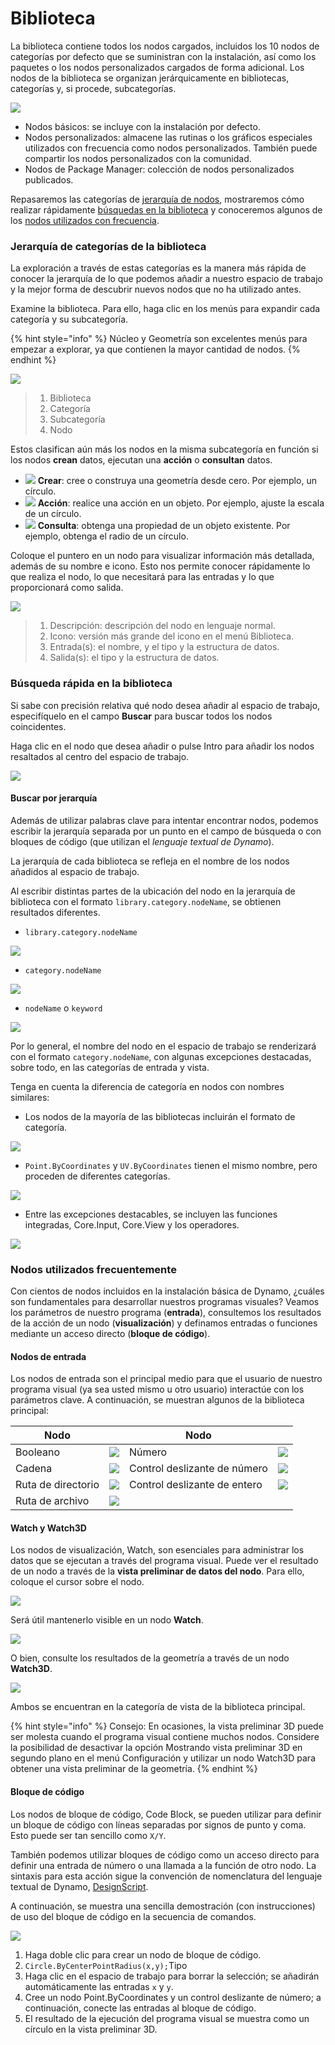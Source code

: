 # Biblioteca

La biblioteca contiene todos los nodos cargados, incluidos los 10 nodos de categorías por defecto que se suministran con la instalación, así como los paquetes o los nodos personalizados cargados de forma adicional. Los nodos de la biblioteca se organizan jerárquicamente en bibliotecas, categorías y, si procede, subcategorías.

![](images/3-2/library-libraryUI.jpg)

* Nodos básicos: se incluye con la instalación por defecto.
* Nodos personalizados: almacene las rutinas o los gráficos especiales utilizados con frecuencia como nodos personalizados. También puede compartir los nodos personalizados con la comunidad.
* Nodos de Package Manager: colección de nodos personalizados publicados.

Repasaremos las categorías de [jerarquía de nodos](3-3\_dynamo\_libraries.md#library-hierarchy-for-categories), mostraremos cómo realizar rápidamente [búsquedas en la biblioteca](3-3\_dynamo\_libraries.md#quick-search-in-library) y conoceremos algunos de los [nodos utilizados con frecuencia](3-3\_dynamo\_libraries.md#frequently-used-nodes).

### Jerarquía de categorías de la biblioteca

La exploración a través de estas categorías es la manera más rápida de conocer la jerarquía de lo que podemos añadir a nuestro espacio de trabajo y la mejor forma de descubrir nuevos nodos que no ha utilizado antes.

Examine la biblioteca. Para ello, haga clic en los menús para expandir cada categoría y su subcategoría.

{% hint style="info" %} Núcleo y Geometría son excelentes menús para empezar a explorar, ya que contienen la mayor cantidad de nodos. {% endhint %}

![](images/3-2/library-modifiedandresizelibrarycategories.jpg)

> 1. Biblioteca
> 2. Categoría
> 3. Subcategoría
> 4. Nodo

Estos clasifican aún más los nodos en la misma subcategoría en función si los nodos **crean** datos, ejecutan una **acción** o **consultan** datos.

* ![](<images/3-2/user interface - create.jpg>) **Crear**: cree o construya una geometría desde cero. Por ejemplo, un círculo.
* ![](<images/3-2/user interface - action.jpg>) **Acción**: realice una acción en un objeto. Por ejemplo, ajuste la escala de un círculo.
* ![](<images/3-2/user interface - query.jpg>) **Consulta**: obtenga una propiedad de un objeto existente. Por ejemplo, obtenga el radio de un círculo.

Coloque el puntero en un nodo para visualizar información más detallada, además de su nombre e icono. Esto nos permite conocer rápidamente lo que realiza el nodo, lo que necesitará para las entradas y lo que proporcionará como salida.

![](<images/3-2/user interface - node description.jpg>)

> 1. Descripción: descripción del nodo en lenguaje normal.
> 2. Icono: versión más grande del icono en el menú Biblioteca.
> 3. Entrada(s): el nombre, y el tipo y la estructura de datos.
> 4. Salida(s): el tipo y la estructura de datos.

### Búsqueda rápida en la biblioteca

Si sabe con precisión relativa qué nodo desea añadir al espacio de trabajo, especifíquelo en el campo **Buscar** para buscar todos los nodos coincidentes.

Haga clic en el nodo que desea añadir o pulse Intro para añadir los nodos resaltados al centro del espacio de trabajo.

![](<images/3-2/user interface - search.jpg>)

#### Buscar por jerarquía

Además de utilizar palabras clave para intentar encontrar nodos, podemos escribir la jerarquía separada por un punto en el campo de búsqueda o con bloques de código (que utilizan el _lenguaje textual de Dynamo_).

La jerarquía de cada biblioteca se refleja en el nombre de los nodos añadidos al espacio de trabajo.

Al escribir distintas partes de la ubicación del nodo en la jerarquía de biblioteca con el formato `library.category.nodeName`, se obtienen resultados diferentes.

* `library.category.nodeName`

![](images/3-2/library-searchbyhierarchygeometrypointbycoordinates\(1\).jpg)

* `category.nodeName`

![](images/3-2/library-searchbyhierarchy2pointbycoordinates.jpg)

* `nodeName` o `keyword`

![](images/3-2/library-searchbyhierarchy3bycoordinates.jpg)

Por lo general, el nombre del nodo en el espacio de trabajo se renderizará con el formato `category.nodeName`, con algunas excepciones destacadas, sobre todo, en las categorías de entrada y vista.

Tenga en cuenta la diferencia de categoría en nodos con nombres similares:

* Los nodos de la mayoría de las bibliotecas incluirán el formato de categoría.

![](images/3-2/library-nodecategorydifferences1.jpg)

* `Point.ByCoordinates` y `UV.ByCoordinates` tienen el mismo nombre, pero proceden de diferentes categorías.

![](images/3-2/library-nodecategorydifferences2.jpg)

* Entre las excepciones destacables, se incluyen las funciones integradas, Core.Input, Core.View y los operadores.

![](images/3-2/library-nodecategorydifferences3.jpg)

### Nodos utilizados frecuentemente

Con cientos de nodos incluidos en la instalación básica de Dynamo, ¿cuáles son fundamentales para desarrollar nuestros programas visuales? Veamos los parámetros de nuestro programa (**entrada**), consultemos los resultados de la acción de un nodo (**visualización**) y definamos entradas o funciones mediante un acceso directo (**bloque de código**).

#### Nodos de entrada

Los nodos de entrada son el principal medio para que el usuario de nuestro programa visual (ya sea usted mismo u otro usuario) interactúe con los parámetros clave. A continuación, se muestran algunos de la biblioteca principal:

| Nodo           |                                           | Nodo           |                                           |
| -------------- | ----------------------------------------- | -------------- | ----------------------------------------- |
| Booleano        | ![](images/3-2/library-boolean.jpg)       | Número         | ![](images/3-2/library-number.jpg)        |
| Cadena         | ![](images/3-2/library-string.jpg)        | Control deslizante de número  | ![](images/3-2/library-numberslider.jpg)  |
| Ruta de directorio | ![](images/3-2/library-directorypath.jpg) | Control deslizante de entero | ![](images/3-2/library-integerslider.jpg) |
| Ruta de archivo      | ![](images/3-2/library-filepath.jpg)      |                |                                           |

#### Watch y Watch3D

Los nodos de visualización, Watch, son esenciales para administrar los datos que se ejecutan a través del programa visual. Puede ver el resultado de un nodo a través de la **vista preliminar de datos del nodo**. Para ello, coloque el cursor sobre el nodo.

![](images/3-2/library-nodepreview.jpg)

Será útil mantenerlo visible en un nodo **Watch**.

![](images/3-2/library-watchnode.jpg)

O bien, consulte los resultados de la geometría a través de un nodo **Watch3D**.

![](images/3-2/library-watch3dnode.gif)

Ambos se encuentran en la categoría de vista de la biblioteca principal.

{% hint style="info" %} Consejo: En ocasiones, la vista preliminar 3D puede ser molesta cuando el programa visual contiene muchos nodos. Considere la posibilidad de desactivar la opción Mostrando vista preliminar 3D en segundo plano en el menú Configuración y utilizar un nodo Watch3D para obtener una vista preliminar de la geometría. {% endhint %}

#### Bloque de código

Los nodos de bloque de código, Code Block, se pueden utilizar para definir un bloque de código con líneas separadas por signos de punto y coma. Esto puede ser tan sencillo como `X/Y`.

También podemos utilizar bloques de código como un acceso directo para definir una entrada de número o una llamada a la función de otro nodo. La sintaxis para esta acción sigue la convención de nomenclatura del lenguaje textual de Dynamo, [DesignScript](../coding-in-dynamo/7\_code-blocks-and-design-script/7-2\_design-script-syntax.md).

A continuación, se muestra una sencilla demostración (con instrucciones) de uso del bloque de código en la secuencia de comandos.

![](<images/3-2/library-code block demo.gif>)

1. Haga doble clic para crear un nodo de bloque de código.
2. `Circle.ByCenterPointRadius(x,y);`Tipo
3. Haga clic en el espacio de trabajo para borrar la selección; se añadirán automáticamente las entradas `x` y `y`.
4. Cree un nodo Point.ByCoordinates y un control deslizante de número; a continuación, conecte las entradas al bloque de código.
5. El resultado de la ejecución del programa visual se muestra como un círculo en la vista preliminar 3D.
